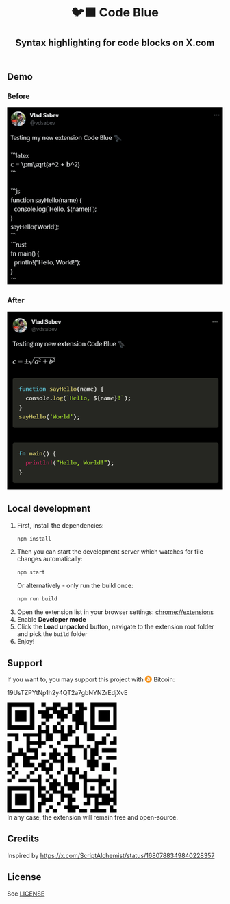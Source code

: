 <h1 align="center">
  🐦‍⬛&nbsp;Code Blue
</h1>

<h2 align="center">
  Syntax highlighting for code blocks on X.com
  <br />
  <br />
</h2>

## Demo
### Before
<img src="images/before.png" />

### After
<img src="images/demo.gif" />

## Local development
1. First, install the dependencies:
    ```bash
    npm install
    ```
2. Then you can start the development server which watches for file changes automatically:
    ```bash
    npm start
    ```
    Or alternatively - only run the build once:
    ```bash
    npm run build
    ```
3. Open the extension list in your browser settings: [chrome://extensions](chrome://extensions)
4. Enable **Developer mode**
5. Click the **Load unpacked** button, navigate to the extension root folder and pick the `build` folder
6. Enjoy!

## Support
If you want to, you may support this project with <img src="images/btc.png" style="height: 16px; margin-bottom: -2px" /> Bitcoin:

19UsTZPYtNp1h2y4QT2a7gbNYNZrEdjXvE

<a href="bitcoin:19UsTZPYtNp1h2y4QT2a7gbNYNZrEdjXvE">
  <img src="images/btc-qr.png" style="height: 256px" />
</a>

<br />
In any case, the extension will remain free and open-source.

## Credits
Inspired by https://x.com/ScriptAlchemist/status/1680788349840228357

## License
See [LICENSE](LICENSE)
